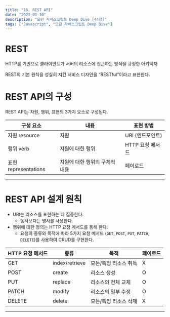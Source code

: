 ```yaml
---
title: "18. REST API"
date: "2023-01-30"
description: "모던 자바스크립트 Deep Dive [44장]"
tags: ["Javascript", "모던 자바스크립트 Deep Dive"]
---
```


# REST

HTTP를 기반으로 클라이언트가 서버의 리소스에 접근하는 방식을 규정한 아키텍처

REST의 기본 원칙을 성실히 지킨 서비스 디자인을 “RESTful”이라고 표현한다.

# REST API의 구성

REST API는 자원, 행위, 표현의 3가지 요소로 구성된다.

| 구성 요소            | 내용                           | 표현 방법        |
| -------------------- | ------------------------------ | ---------------- |
| 자원 resource        | 자원                           | URI (엔드포인트) |
| 행위 verb            | 자원에 대한 행위               | HTTP 요청 메서드 |
| 표현 representations | 자원에 대한 행위의 구체적 내용 | 페이로드         |

---

# REST API 설계 원칙

- URI는 리소스를 표현하는 데 집중한다.
  - 동사보다는 명사를 사용한다.
- 행위에 대한 정의는 HTTP 요청 메서드를 통해 한다.
  - 요청의 종류와 목적에 따라 5가지 요청 메서드 (`GET`, `POST`, `PUT`, `PATCH`, `DELETE`)를 사용하여 CRUD를 구현한다.

| HTTP 요청 메서드 | 종류           | 목적                  | 페이로드 |
| ---------------- | -------------- | --------------------- | -------- |
| GET              | index/retrieve | 모든/특정 리소스 취득 | X        |
| POST             | create         | 리소스 생성           | O        |
| PUT              | replace        | 리소스의 전체 교체    | O        |
| PATCH            | modify         | 리소스의 일부 수정    | O        |
| DELETE           | delete         | 모든/특정 리소스 삭제 | X        |

---
